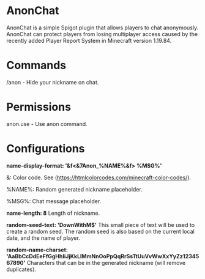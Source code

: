 # AnonChat
AnonChat is a simple Spigot plugin that allows players to chat anonymously. AnonChat can protect players from losing multiplayer access caused by the recently added Player Report System in Minecraft version 1.19.84.


# Commands
/anon - Hide your nickname on chat.


# Permissions
anon.use - Use anon command.


# Configurations
**name-display-format: '&f<&7Anon_%NAME%&f> %MSG%'**

&: Color code. See (https://htmlcolorcodes.com/minecraft-color-codes/).

%NAME%: Random generated nickname placeholder.

%MSG%: Chat message placeholder.


**name-length: 8**
Length of nickname.


**random-seed-text: 'DownWithM$'**
This small piece of text will be used to create a random seed. The random seed is also based on the current local date, and the name of player.


**random-name-charset: 'AaBbCcDdEeFfGgHhIiJjKkLlMmNnOoPpQqRrSsTtUuVvWwXxYyZz1234567890'**
Characters that can be in the generated nickname (will remove duplicates).
